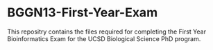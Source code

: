 # BGGN13-First-Year-Exam

This repositry contains the files required for completing the First Year Bioinformatics Exam for the UCSD Biological Science PhD program.
